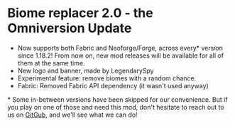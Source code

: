 # Biome replacer 2.0 - the Omniversion Update

- Now supports both Fabric and Neoforge/Forge, across every* version since 1.18.2!
From now on, new mod releases will be available for all of them at the same time.
- New logo and banner, made by LegendarySpy
- Experimental feature: remove biomes with a random chance.
- Fabric: Removed Fabric API dependency (it wasn't used anyway)

\* Some in-between versions have been skipped for our convenience. But if you play on one of those and need this mod, 
don't hesitate to reach out to us on [GitGub](https://github.com/WerDei/Biome-Replacer/issues), and we'll see what we can do! 
